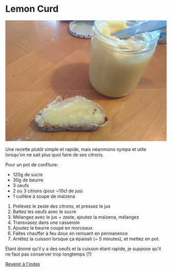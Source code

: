 # Lemon Curd

![Lemon curd](./images/lemon-curd.jpg)

Une recette plutôt simple et rapide, mais néanmoins sympa et utile lorsqu'on ne sait plus quoi faire de ses citrons.

Pour un pot de confiture:

- 120g de sucre
- 30g de beurre
- 3 oeufs
- 2 ou 3 citrons (pour ~10cl de jus)
- 1 cuillère à soupe de maïzena

1. Prélevez le zeste des citrons, et pressez le jus
2. Battez les oeufs avec le sucre
3. Mélangez avec le jus + zeste, ajoutez la maïzena, mélangez
4. Transvasez dans une casserole
5. Ajoutez le beurre coupé en morceaux
6. Faîtes chauffer à feu doux en remuant en permanence
7. Arrêtez la cuisson lorsque ça épaissit (~ 5 minutes), et mettez en pot.

Étant donné qu'il y a des oeufs et la cuisson étant rapide, je suppose qu'il ne faut pas conserver trop longtemps (?)

[Revenir à l'index](../README.md)
